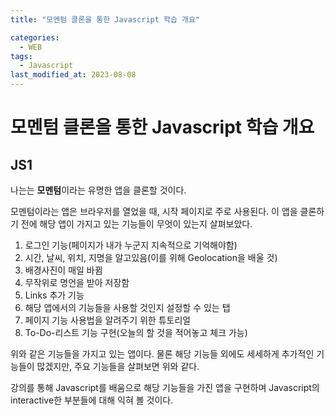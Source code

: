 ```yaml
---
title: "모멘텀 클론을 통한 Javascript 학습 개요"

categories:
  - WEB
tags:
  - Javascript
last_modified_at: 2023-08-08
---
```


# 모멘텀 클론을 통한 Javascript 학습 개요
## JS1

나는는 **모멘텀**이라는 유명한 앱을 클론할 것이다.

모멘텀이라는 앱은 브라우저를 열었을 때, 시작 페이지로 주로 사용된다.
이 앱을 클론하기 전에 해당 앱이 가지고 있는 기능들이 무엇이 있는지
살펴보았다.

1. 로그인 기능(페이지가 내가 누군지 지속적으로 기억해야함)
2. 시간, 날씨, 위치, 지명을 알고있음(이를 위해 Geolocation을 배울 것)
3. 배경사진이 매일 바뀜
4. 무작위로 명언을 받아 저장함
5. Links 추가 기능
6. 해당 앱에서의 기능들을 사용할 것인지 설정할 수 있는 탭
7. 페이지 기능 사용법을 알려주기 위한 튜토리얼
8. To-Do-리스트 기능 구현(오늘의 할 것을 적어놓고 체크 가능)

위와 같은 기능들을 가지고 있는 앱이다. 물론 해당 기능들 외에도 세세하게
추가적인 기능들이 많겠지만, 주요 기능들을 살펴보면 위와 같다.

강의를 통해 Javascript를 배움으로 해당 기능들을 가진 앱을 구현하며
Javascript의 interactive한 부분들에 대해 익혀 볼 것이다.

